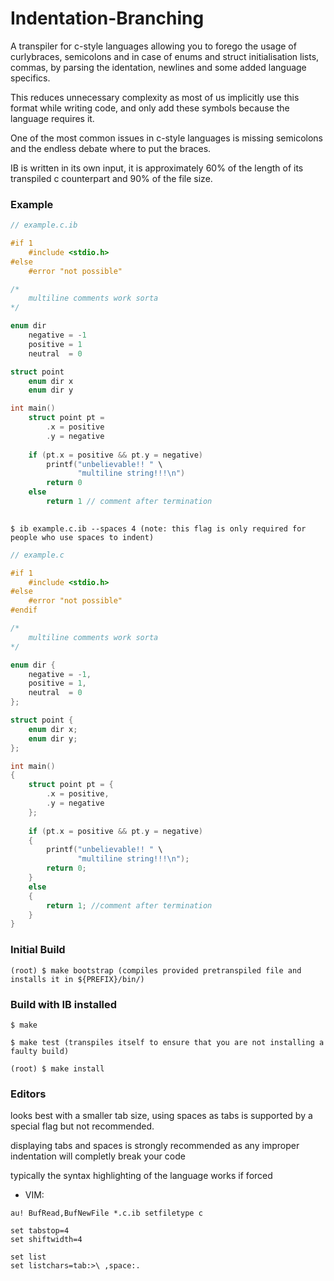 # Indentation-Branching

A transpiler for c-style languages allowing you to forego the usage of curlybraces, semicolons and in case of enums and struct initialisation lists, commas, by parsing the identation, newlines and some added language specifics.

This reduces unnecessary complexity as most of us implicitly use this format while writing code, and only add these symbols because the language requires it.

One of the most common issues in c-style languages is missing semicolons and the endless debate where to put the braces.

IB is written in its own input, it is approximately 60% of the length of its transpiled c counterpart and 90% of the file size.

### Example

```c
// example.c.ib

#if 1
    #include <stdio.h>
#else
    #error "not possible"

/*
    multiline comments work sorta
*/

enum dir
    negative = -1
    positive = 1
    neutral  = 0

struct point
    enum dir x
    enum dir y

int main()
    struct point pt =
        .x = positive
        .y = negative
    
    if (pt.x = positive && pt.y = negative)
        printf("unbelievable!! " \
               "multiline string!!!\n")
        return 0
    else
        return 1 // comment after termination
		
```

```
$ ib example.c.ib --spaces 4 (note: this flag is only required for people who use spaces to indent)
```

```c
// example.c

#if 1
    #include <stdio.h>
#else
    #error "not possible"
#endif

/*
    multiline comments work sorta
*/

enum dir {
    negative = -1,
    positive = 1,
    neutral  = 0
};

struct point {
    enum dir x;
    enum dir y;
};

int main()
{
    struct point pt = {
        .x = positive,
        .y = negative
    };
    
    if (pt.x = positive && pt.y = negative)
    {
        printf("unbelievable!! " \
               "multiline string!!!\n");
        return 0;
    }
    else
    {
        return 1; //comment after termination
    }
}
```

### Initial Build
~~~
(root) $ make bootstrap (compiles provided pretranspiled file and installs it in ${PREFIX}/bin/)
~~~

### Build with IB installed

~~~
$ make

$ make test (transpiles itself to ensure that you are not installing a faulty build)

(root) $ make install
~~~

### Editors

looks best with a smaller tab size, using spaces as tabs is supported by a special flag but not recommended.

displaying tabs and spaces is strongly recommended as any improper indentation will completly break your code

typically the syntax highlighting of the language works if forced

- VIM:
~~~
au! BufRead,BufNewFile *.c.ib setfiletype c

set tabstop=4
set shiftwidth=4

set list
set listchars=tab:>\ ,space:.
~~~
